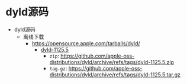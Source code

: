 # dyld源码

* dyld源码
  * 离线下载
    * https://opensource.apple.com/tarballs/dyld/
      * [dyld-1125.5](https://github.com/apple-oss-distributions/dyld/releases/tag/dyld-1125.5)
        * `zip`: https://github.com/apple-oss-distributions/dyld/archive/refs/tags/dyld-1125.5.zip
        * `tag.gz`: https://github.com/apple-oss-distributions/dyld/archive/refs/tags/dyld-1125.5.tar.gz
